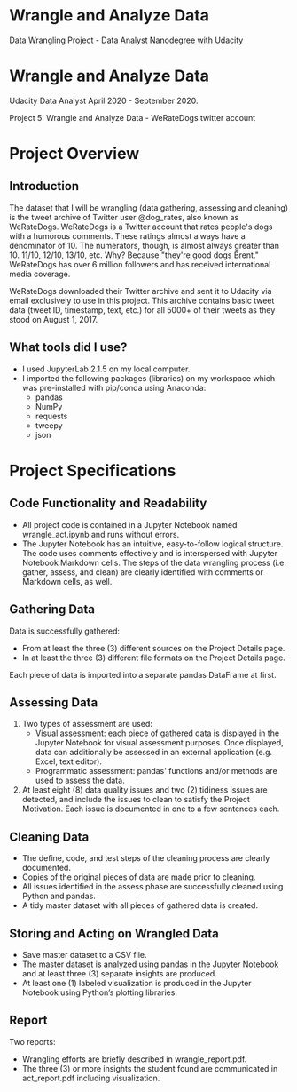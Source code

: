 # Wrangle and Analyze Data
 Data Wrangling Project - Data Analyst Nanodegree with Udacity


 # Wrangle and Analyze Data
 Udacity Data Analyst April 2020 - September 2020.

 Project 5: Wrangle and Analyze Data - WeRateDogs twitter account

 # Project Overview
 ## Introduction
 The dataset that I will be wrangling (data gathering, assessing and cleaning) is the tweet archive of Twitter user @dog_rates, also known as WeRateDogs. WeRateDogs is a Twitter account that rates people's dogs with a humorous comments. These ratings almost always have a denominator of 10. The numerators, though, is almost always greater than 10. 11/10, 12/10, 13/10, etc. Why? Because "they're good dogs Brent." WeRateDogs has over 6 million followers and has received international media coverage.

 WeRateDogs downloaded their Twitter archive and sent it to Udacity via email exclusively to use in this project. This archive contains basic tweet data (tweet ID, timestamp, text, etc.) for all 5000+ of their tweets as they stood on August 1, 2017.

 ## What tools did I use?

 - I used JupyterLab 2.1.5 on my local computer.
 - I imported the following packages (libraries) on my workspace which was pre-installed with pip/conda using Anaconda:
    - pandas
    - NumPy
    - requests
    - tweepy
    - json

 # Project Specifications
 ## Code Functionality and Readability
 - All project code is contained in a Jupyter Notebook named wrangle_act.ipynb and runs without errors.
 - The Jupyter Notebook has an intuitive, easy-to-follow logical structure. The code uses comments effectively and is interspersed with Jupyter Notebook Markdown cells. The steps of the data wrangling process (i.e. gather, assess, and clean) are clearly identified with comments or Markdown cells, as well.

 ## Gathering Data
 Data is successfully gathered:
 - From at least the three (3) different sources on the Project Details page.
 - In at least the three (3) different file formats on the Project Details page.

 Each piece of data is imported into a separate pandas DataFrame at first.

 ## Assessing Data
 1. Two types of assessment are used:
    - Visual assessment: each piece of gathered data is displayed in the Jupyter Notebook for visual assessment purposes. Once displayed, data can additionally be assessed in an external application (e.g. Excel, text editor).
    - Programmatic assessment: pandas' functions and/or methods are used to assess the data.
 2. At least eight (8) data quality issues and two (2) tidiness issues are detected, and include the issues to clean to satisfy the Project Motivation. Each issue is documented in one to a few sentences each.

 ## Cleaning Data
 - The define, code, and test steps of the cleaning process are clearly documented.
 - Copies of the original pieces of data are made prior to cleaning.
 - All issues identified in the assess phase are successfully cleaned using Python and pandas.
 - A tidy master dataset with all pieces of gathered data is created.

 ## Storing and Acting on Wrangled Data
 - Save master dataset to a CSV file.
 - The master dataset is analyzed using pandas in the Jupyter Notebook and at least three (3) separate insights are produced.
 - At least one (1) labeled visualization is produced in the Jupyter Notebook using Python’s plotting libraries.

 ## Report
 Two reports:
 - Wrangling efforts are briefly described in wrangle_report.pdf.
 - The three (3) or more insights the student found are communicated in act_report.pdf including visualization.
